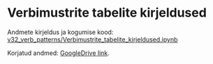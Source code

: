 # Verbimustrite tabelite kirjeldused

Andmete kirjeldus ja kogumise kood: [v32_verb_patterns/Verbimustrite_tabelite_kirjeldused.ipynb](./v32_verb_patterns/Verbimustrite_tabelite_kirjeldused.ipynb)

Korjatud andmed: [GoogleDrive link](https://drive.google.com/drive/folders/1OWPC54c6wFyzejxJCAvNOMNGjlU1uofz).
